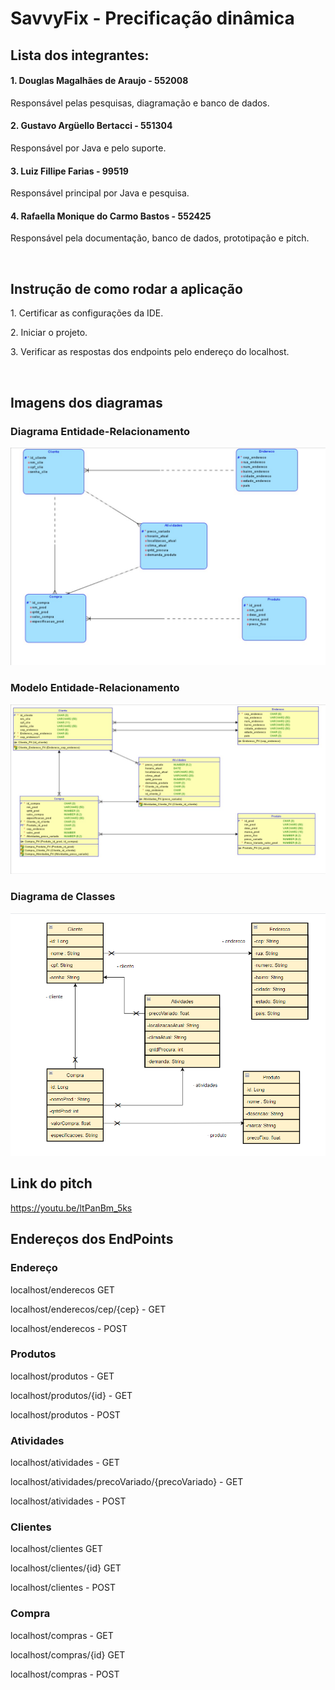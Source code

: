 
# SavvyFix - Precificação dinâmica

## Lista dos integrantes:
#### 1. Douglas Magalhães de Araujo - 552008
<p>Responsável pelas pesquisas, diagramação e banco de dados.</p>

#### 2. Gustavo Argüello Bertacci - 551304
<p>Responsável por Java e pelo suporte.</p>

#### 3. Luiz Fillipe Farias - 99519
<p>Responsável principal por Java e pesquisa.</p>

#### 4. Rafaella Monique do Carmo Bastos - 552425
<p>Responsável pela documentação, banco de dados, prototipação e pitch.</p><br>

## Instrução de como rodar a aplicação
<p>1. Certificar as configurações da IDE.</p>
<p>2. Iniciar o projeto.</p>
<p>3. Verificar as respostas dos endpoints pelo endereço do localhost.</p><br>

## Imagens dos diagramas
### Diagrama Entidade-Relacionamento
![](documentacao/diagramas/WhatsApp%20Image%202024-04-11%20at%2019.10.19.jpeg)

### Modelo Entidade-Relacionamento
![](documentacao/diagramas/WhatsApp%20Image%202024-04-11%20at%2019.10.30.jpeg)

### Diagrama de Classes
![](documentacao/diagramas/diagrama_entidades.jpeg.png) <br>

## Link do pitch
https://youtu.be/ltPanBm_5ks <br>

## Endereços dos EndPoints
### Endereço
<p>localhost/enderecos GET</p> 
<p>localhost/enderecos/cep/{cep} - GET</p> 
<p>localhost/enderecos  - POST</p> 

### Produtos
<p>localhost/produtos - GET</p> 
<p>localhost/produtos/{id}  - GET</p> 
<p>localhost/produtos  - POST</p> 

### Atividades
<p>localhost/atividades  - GET</p>
<p>localhost/atividades/precoVariado/{precoVariado} - GET</p> 
<p>localhost/atividades - POST</p> 

### Clientes
<p>localhost/clientes GET</p> 
<p>localhost/clientes/{id} GET </p> 
<p>localhost/clientes  - POST</p>

### Compra
<p>localhost/compras  - GET</p> 
<p>localhost/compras/{id} GET</p> 
<p>localhost/compras  - POST</p> 

